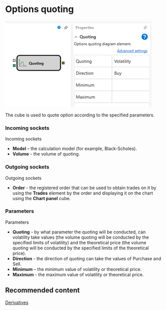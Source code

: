 # Options quoting

![Designer Quoting 00](../../../../../../images/designer_quoting_00.png)

The cube is used to quote option according to the specified parameters.

### Incoming sockets

Incoming sockets

- **Model** – the calculation model (for example, Black-Scholes).
- **Volume** \- the volume of quoting.

### Outgoing sockets

Outgoing sockets

- **Order** \- the registered order that can be used to obtain trades on it by using the **Trades** element by the order and displaying it on the chart using the **Chart panel** cube.

### Parameters

Parameters

- **Quoting** \- by what parameter the quoting will be conducted, can volatility take values (the volume quoting will be conducted by the specified limits of volatility) and the theoretical price (the volume quoting will be conducted by the specified limits of the theoretical price).
- **Direction** \- the direction of quoting can take the values of Purchase and Sell.
- **Minimum** – the minimum value of volatility or theoretical price.
- **Maximum** \- the maximum value of volatility or theoretical price.

## Recommended content

[Derivatives](strikes.md)
